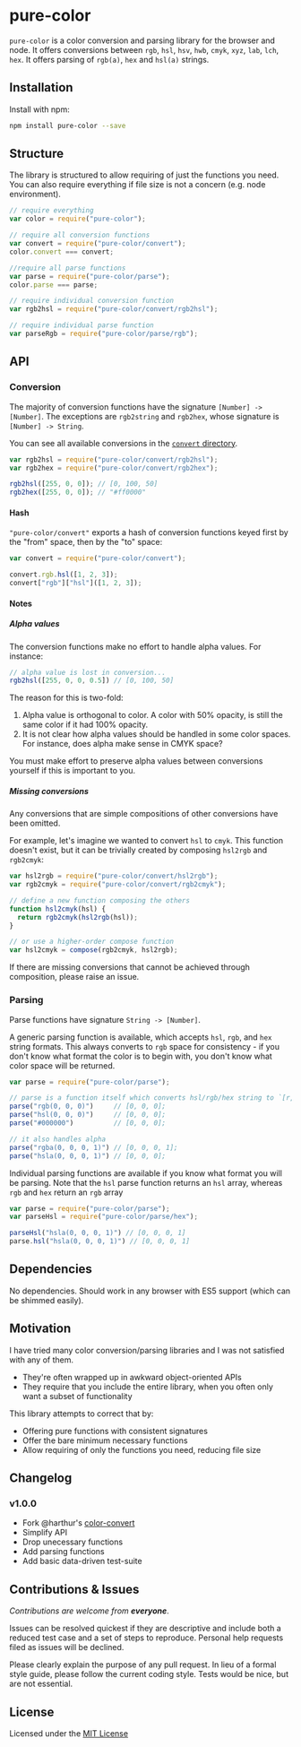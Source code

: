 # pure-color

`pure-color` is a color conversion and parsing library for the browser and node. It offers conversions between `rgb`, `hsl`, `hsv`, `hwb`, `cmyk`, `xyz`, `lab`, `lch`, `hex`. It offers parsing of `rgb(a)`, `hex` and `hsl(a)` strings.

## Installation

Install with npm:

```bash
npm install pure-color --save
```

## Structure

The library is structured to allow requiring of just the functions you need. You can also require everything if file size is not a concern (e.g. node environment).

```js
// require everything
var color = require("pure-color");

// require all conversion functions
var convert = require("pure-color/convert");
color.convert === convert;

//require all parse functions
var parse = require("pure-color/parse");
color.parse === parse;

// require individual conversion function
var rgb2hsl = require("pure-color/convert/rgb2hsl");

// require individual parse function
var parseRgb = require("pure-color/parse/rgb");
```

## API

### Conversion

The majority of conversion functions have the signature `[Number] -> [Number]`. The exceptions are `rgb2string` and `rgb2hex`, whose signature is `[Number] -> String`.

You can see all available conversions in the [`convert` directory](convert).

```js
var rgb2hsl = require("pure-color/convert/rgb2hsl");
var rgb2hex = require("pure-color/convert/rgb2hex");

rgb2hsl([255, 0, 0]); // [0, 100, 50]
rgb2hex([255, 0, 0]); // "#ff0000"
```

#### Hash

`"pure-color/convert"` exports a hash of conversion functions keyed first by the "from" space, then by the "to" space:

```js
var convert = require("pure-color/convert");

convert.rgb.hsl([1, 2, 3]);
convert["rgb"]["hsl"]([1, 2, 3]);
```

#### Notes

##### Alpha values

The conversion functions make no effort to handle alpha values. For instance:

```js
// alpha value is lost in conversion...
rgb2hsl([255, 0, 0, 0.5]) // [0, 100, 50]
```

The reason for this is two-fold:

1. Alpha value is orthogonal to color. A color with 50% opacity, is still the same color if it had 100% opacity.
2. It is not clear how alpha values should be handled in some color spaces. For instance, does alpha make sense in CMYK space?

You must make effort to preserve alpha values between conversions yourself if this is important to you.

##### Missing conversions

Any conversions that are simple compositions of other conversions have been omitted.

For example, let's imagine we wanted to convert `hsl` to `cmyk`. This function doesn't exist, but it can be trivially created by composing `hsl2rgb` and `rgb2cmyk`:

```js
var hsl2rgb = require("pure-color/convert/hsl2rgb");
var rgb2cmyk = require("pure-color/convert/rgb2cmyk");

// define a new function composing the others
function hsl2cmyk(hsl) {
  return rgb2cmyk(hsl2rgb(hsl));
}

// or use a higher-order compose function
var hsl2cmyk = compose(rgb2cmyk, hsl2rgb);
```

If there are missing conversions that cannot be achieved through composition, please raise an issue.

### Parsing

Parse functions have signature `String -> [Number]`.

A generic parsing function is available, which accepts `hsl`, `rgb`, and `hex` string formats. This always converts to `rgb` space for consistency - if you don't know what format the color is to begin with, you don't know what color space will be returned.

```js
var parse = require("pure-color/parse");

// parse is a function itself which converts hsl/rgb/hex string to `[r, g, b, a]`
parse("rgb(0, 0, 0)")     // [0, 0, 0];
parse("hsl(0, 0, 0)")     // [0, 0, 0];
parse("#000000")          // [0, 0, 0];

// it also handles alpha
parse("rgba(0, 0, 0, 1)") // [0, 0, 0, 1];
parse("hsla(0, 0, 0, 1)") // [0, 0, 0];
```

Individual parsing functions are available if you know what format you will be parsing. Note that the `hsl` parse function returns an `hsl` array, whereas `rgb` and `hex` return an `rgb` array

```js
var parse = require("pure-color/parse");
var parseHsl = require("pure-color/parse/hex");

parseHsl("hsla(0, 0, 0, 1)") // [0, 0, 0, 1]
parse.hsl("hsla(0, 0, 0, 1)") // [0, 0, 0, 1]

```

## Dependencies

No dependencies. Should work in any browser with ES5 support (which can be shimmed easily).

## Motivation

I have tried many color conversion/parsing libraries and I was not satisfied with any of them.

* They're often wrapped up in awkward object-oriented APIs
* They require that you include the entire library, when you often only want a subset of functionality

This library attempts to correct that by:

* Offering pure functions with consistent signatures
* Offer the bare minimum necessary functions
* Allow requiring of only the functions you need, reducing file size

## Changelog

### v1.0.0

* Fork @harthur's [color-convert](https://github.com/harthur/color-convert)
* Simplify API
* Drop unecessary functions
* Add parsing functions
* Add basic data-driven test-suite

## Contributions & Issues

_Contributions are welcome from **everyone**_.

Issues can be resolved quickest if they are descriptive and include both a reduced test case and a set of steps to reproduce. Personal help requests filed as issues will be declined.

Please clearly explain the purpose of any pull request. In lieu of a formal style guide, please follow the current coding style. Tests would be nice, but are not essential.

## License

Licensed under the [MIT License](http://www.opensource.org/licenses/mit-license.php)